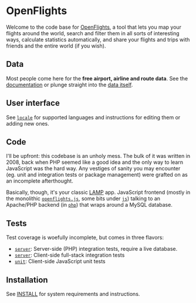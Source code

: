 # OpenFlights

Welcome to the code base for [OpenFlights](http://openflights.org), a tool that lets you map your flights around the world,
search and filter them in all sorts of interesting ways, calculate statistics automatically, and
share your flights and trips with friends and the entire world (if you wish).

## Data

Most people come here for the **free airport, airline and route data**.  See the [documentation](http://openflights.org/data.html)
or plunge straight into the [data itself](data/).

## User interface

See [`locale`](locale/) for supported languages and instructions for editing them or adding new ones.

## Code

I'll be upfront: this codebase is an unholy mess.  The bulk of it was written in 2008,
back when PHP seemed like a good idea and the only way to learn JavaScript was the hard way.
Any vestiges of sanity you may encounter (eg. unit and integration tests or package management) were
grafted on as an incomplete afterthought.

Basically, though, it's your classic [LAMP](https://en.wikipedia.org/wiki/LAMP_%28software_bundle%29) app.  JavaScript frontend (mostly in the monolithic
[`openflights.js`](openflights.js), some bits under [`js`](js/)) talking to an Apache/PHP backend (in [`php`](php/))
that wraps around a MySQL database.

## Tests

Test coverage is woefully incomplete, but comes in three flavors:
- [`server`](test/server/): Server-side (PHP) integration tests, require a live database.
- [`server`](test/client/): Client-side full-stack integration tests
- [`unit`](test/unit/): Client-side JavaScript unit tests

## Installation

See [INSTALL](INSTALL) for system requirements and instructions.
